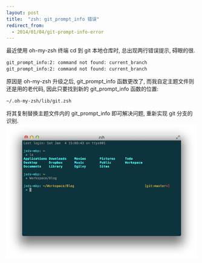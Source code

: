 ```yaml
---
layout: post
title:  "zsh: git_prompt_info 错误"
redirect_from:
  - 2014/01/04/git-prompt-info-error
---
```


最近使用 oh-my-zsh 终端 cd 到 git 本地仓库时, 总出现两行错误提示, 碍眼的很.

```bash
git_prompt_info:2: command not found: current_branch
git_prompt_info:2: command not found: current_branch
```

原因是 oh-my-zsh 升级之后, git_prompt_info 函数更改了, 而我自定主题文件则还是用的老代码, 因此只要找到新的 git_prompt_info 函数的位置:

```bash
~/.oh-my-zsh/lib/git.zsh
```

将其复制替换主题文件内的 git_prompt_info 即可解决问题, 重新实现 git 分支的识别.
![zsh-theme](/files/2014/01/04/zsh-theme.png)
